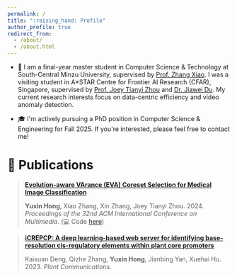 ```yaml
---
permalink: /
title: ":raising_hand: Profile"
author_profile: true
redirect_from: 
  - /about/
  - /about.html
---
```


- :page_with_curl: I am a final-year master student in Computer Science & Technology at South-Central Minzu University, supervised by [Prof. Zhang Xiao](https://scholar.google.com/citations?user=yGg0OisAAAAJ&hl=en). I was a visiting student in A*STAR Centre for Frontier AI Research (CFAR), Singapore, supervised by [Prof. Joey Tianyi Zhou](https://joeyzhouty.github.io/index.html) and [Dr. Jiawei Du](https://scholar.google.com/citations?user=WrJKEzEAAAAJ&hl=en). My current research interests focus on data-centric efficiency and video anomaly detection.

- :mortar_board: I'm actively pursuing a PhD position in Computer Science & Engineering for Fall 2025. If you're interested, please feel free to contact me!


:bookmark_tabs: Publications
======

> [**Evolution-aware VArance (EVA) Coreset Selection for Medical Image Classification**](https://arxiv.org/pdf/2406.05677.pdf)
> 
> **Yuxin Hong**, Xiao Zhang, Xin Zhang, Joey Tianyi Zhou. 2024. _Proceedings of the 32nd ACM International Conference on Multimedia_. (:computer: Code [here](https://github.com/xxxx-Bella/EVA))

> [**iCREPCP: A deep learning-based web server for identifying base-resolution cis-regulatory elements within plant core promoters**](https://www.cell.com/plant-communications/fulltext/S2590-3462(22)00292-9#secsectitle0020)
> 
> Kaixuan Deng, Qizhe Zhang, **Yuxin Hong**, Jianbing Yan, Xuehai Hu. 2023. _Plant Communications_.
